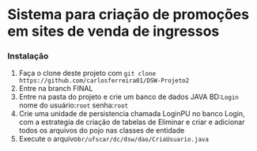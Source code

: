 Sistema para criação de promoções em sites de venda de ingressos
==============

### Instalação

1. Faça o clone deste projeto com `git clone https://github.com/carlosferreira01/DSW-Projeto2`
2. Entre na branch FINAL
3. Entre na pasta do projeto e crie um banco de dados JAVA BD:`Login` nome do usuário:`root` senha:`root`
4. Crie uma unidade de persistencia chamada LoginPU no banco Login, com a estrategia de criação de tabelas de Eliminar e criar e adicionar todos os arquivos do pojo nas classes de entidade
5. Execute o arquivo`br/ufscar/dc/dsw/dao/CriaUsuario.java`  
